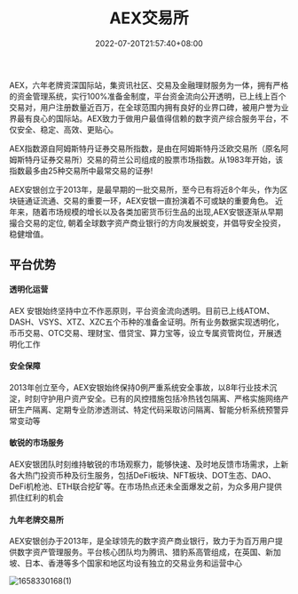﻿---
weight: 
title: "AEX交易所"
description: "Bit.cc注册于英国，是Bit World Investments Limited所运营的一家平台，提供区块链技术服务及数字资产交易。"
date: 2022-07-20T21:57:40+08:00
lastmod: 2022-07-20T16:45:40+08:00
draft: false
authors: ["fxx"]
featuredImage: "aexjiaoyisuo.webp"
link: "https://www.aex.com/"
tags: ["交易所","AEX交易所"]
categories: ["navigation"]
navigation: ["交易所"]
lightgallery: true
toc: true
pinned: false
recommend: false
recommend1: false
---
AEX，六年老牌资深国际站，集资讯社区、交易及金融理财服务为一体，拥有严格的资金管理系统，实行100%准备金制度，平台资金流向公开透明，已上线上百个交易对，用户注册数量近百万，在全球范围内拥有良好的业界口碑，被用户誉为业界最有良心的国际站。AEX致力于做用户最值得信赖的数字资产综合服务平台，不仅安全、稳定、高效、更贴心。

AEX指数源自阿姆斯特丹证券交易所指数，是由在阿姆斯特丹泛欧交易所（原名阿姆斯特丹证券交易所）交易的荷兰公司组成的股票市场指数。从1983年开始，该指数最多由25种交易所中最常交易的证券!

AEX安银创立于2013年，是最早期的一批交易所，至今已有将近8个年头，作为区块链通证流通、交易的重要一环，AEX安银一直扮演着不可或缺的重要角色。
近年来，随着市场规模的增长以及各类加密货币衍生品的出现,AEX安银逐渐从早期撮合交易的定位,
朝着全球数字资产商业银行的方向发展蜕变，并倡导安全投资，稳健增值。



## 平台优势

#### 透明化运营

AEX 安银始终坚持中立不作恶原则，平台资金流向透明。目前已上线ATOM、DASH、VSYS、XTZ、XZC五个币种的准备金证明。所有业务数据实现透明化，币币交易、OTC交易、理财宝、借贷宝、算力宝等，设立专属资管岗位，开展透明化工作



#### 安全保障

2013年创立至今，AEX安银始终保持0例严重系统安全事故，以8年行业技术沉淀，时刻守护用户资产安全。已有的风控措施包括冷热钱包隔离、严格实施网络产研生产隔离、定期专业防渗透测试、特定代码采取访问隔离、智能分析系统预警异常变动等



#### 敏锐的市场服务

AEX安银团队时刻维持敏锐的市场观察力，能够快速、及时地反馈市场需求，上新各大热门投资币种及衍生服务，包括DeFi板块、NFT板块、DOT生态、DAO、DeFi机枪池、ETH联合挖矿等。在市场热点还未全面爆发之前，为众多用户提供抓住红利的机会



#### 九年老牌交易所

AEX安银创办于2013年，是全球领先的数字资产商业银行，致力于为百万用户提供数字资产管理服务。平台核心团队均为腾讯、猎豹系高管组成，在英国、新加坡、日本、香港等多个国家和地区均设有独立的交易业务和运营中心

![1658330168(1)](\1658330168(1).png)
